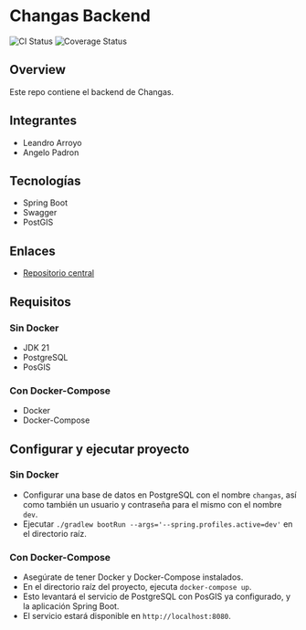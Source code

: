 # Changas Backend

![CI Status](https://github.com/angelodpadron/changas-back/actions/workflows/ci.yml/badge.svg)
![Coverage Status](https://coveralls.io/repos/github/angelodpadron/changas-back/badge.svg)

## Overview
Este repo contiene el backend de Changas.

## Integrantes
- Leandro Arroyo
- Angelo Padron

## Tecnologías
- Spring Boot
- Swagger
- PostGIS

## Enlaces
- [Repositorio central](http://github.com/angelodpadron/changas-doc)

## Requisitos

### Sin Docker
- JDK 21
- PostgreSQL
- PosGIS

### Con Docker-Compose
- Docker
- Docker-Compose

## Configurar y ejecutar proyecto

### Sin Docker
- Configurar una base de datos en PostgreSQL con el nombre `changas`, así como también un usuario y contraseña para el mismo con el nombre `dev`.
- Ejecutar `./gradlew bootRun --args='--spring.profiles.active=dev'` en el directorio raíz.

### Con Docker-Compose
- Asegúrate de tener Docker y Docker-Compose instalados.
- En el directorio raíz del proyecto, ejecuta `docker-compose up`.
- Esto levantará el servicio de PostgreSQL con PosGIS ya configurado, y la aplicación Spring Boot.
- El servicio estará disponible en `http://localhost:8080`.
